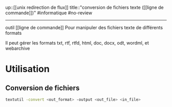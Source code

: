 up::[[unix redirection de flux]]
title::"conversion de fichiers texte ([[ligne de commande]])"
#informatique #no-review 

----
outil [[ligne de commande]]
Pour manipuler des fichiers texte de différents formats

Il peut gérer les formats txt, rtf, rtfd, html, doc, docx, odt, wordml, et webarchive


# Utilisation

## Conversion de fichiers

```zsh
textutil -convert <out_format> -output <out_file> <in_file>
```

